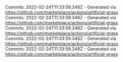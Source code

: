 Commits: 2022-02-24T11:33:59.346Z - Generated via https://github.com/marketplace/actions/artificial-grass
<br>
Commits: 2022-02-24T11:33:59.346Z - Generated via https://github.com/marketplace/actions/artificial-grass
<br>
Commits: 2022-02-24T11:33:59.346Z - Generated via https://github.com/marketplace/actions/artificial-grass
<br>
Commits: 2022-02-24T11:33:59.346Z - Generated via https://github.com/marketplace/actions/artificial-grass
<br>
Commits: 2022-02-24T11:33:59.346Z - Generated via https://github.com/marketplace/actions/artificial-grass
<br>
